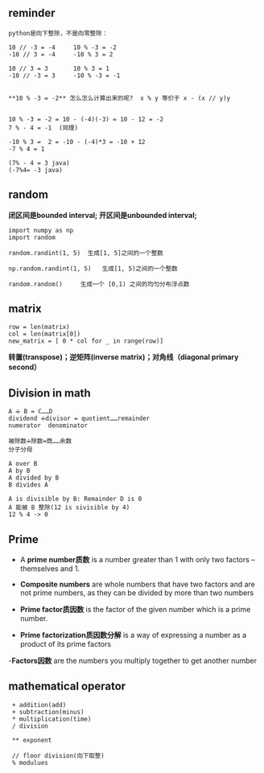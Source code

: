 ## reminder
```
python是向下整除，不是向零整除：

10 // -3 = -4     10 % -3 = -2
-10 // 3 = -4     -10 % 3 = 2

10 // 3 = 3       10 % 3 = 1
-10 // -3 = 3     -10 % -3 = -1


**10 % -3 = -2** 怎么怎么计算出来的呢?  x % y 等价于 x - (x // y)y


10 % -3 = -2 = 10 - (-4)(-3) = 10 - 12 = -2
7 % - 4 = -1  (同理)

-10 % 3 =  2 = -10 - (-4)*3 = -10 + 12 
-7 % 4 = 1   

(7% - 4 = 3 java)
(-7%4= -3 java)   
```

## random
**闭区间是bounded interval; 开区间是unbounded interval;**
```
import numpy as np
import random

random.randint(1, 5)  生成[1, 5]之间的一个整数

np.random.randint(1, 5)   生成[1, 5)之间的一个整数

random.random() 	生成一个 [0,1) 之间的均匀分布浮点数

```
## matrix
```
row = len(matrix)
col = len(matrix[0])
new_matrix = [ 0 * col for _ in range(row)]
```
**转置(transpose)；逆矩阵(inverse matrix)；对角线（diagonal primary second）**

## Division in math
```
A ➗ B = C……D 
dividend ➗divisor = quotient……remainder
numerator  denominator

被除数➗除数=商……余数
分子分母

A over B
A by B
A divided by B
B divides A

A is divisible by B: Remainder D is 0
A 能被 B 整除(12 is sivisible by 4)
12 % 4 -> 0
```

## Prime
- A **prime number质数** is a number greater than 1 with only two factors – themselves and 1.

- **Composite numbers** are whole numbers that have two factors and are not prime numbers, as they can be divided by more than two numbers

- **Prime factor质因数** is the factor of the given number which is a prime number. 

- **Prime factorization质因数分解** is a way of expressing a number as a product of its prime factors

-**Factors因数** are the numbers you multiply together to get another number

## mathematical operator
```
 + addition(add)
 + subtraction(minus)
 * multiplication(time)
 / division
 
 ** exponent
 
 // floor division(向下取整)
 % modulues
```
